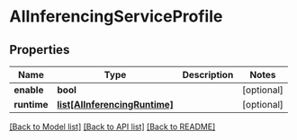 # AIInferencingServiceProfile

## Properties
Name | Type | Description | Notes
------------ | ------------- | ------------- | -------------
**enable** | **bool** |  | [optional] 
**runtime** | [**list[AIInferencingRuntime]**](AIInferencingRuntime.md) |  | [optional] 

[[Back to Model list]](../README.md#documentation-for-models) [[Back to API list]](../README.md#documentation-for-api-endpoints) [[Back to README]](../README.md)

